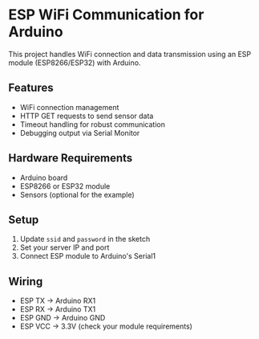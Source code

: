 # ESP WiFi Communication for Arduino

This project handles WiFi connection and data transmission using an ESP module (ESP8266/ESP32) with Arduino.

## Features
- WiFi connection management
- HTTP GET requests to send sensor data
- Timeout handling for robust communication
- Debugging output via Serial Monitor

## Hardware Requirements
- Arduino board
- ESP8266 or ESP32 module
- Sensors (optional for the example)

## Setup
1. Update `ssid` and `password` in the sketch
2. Set your server IP and port
3. Connect ESP module to Arduino's Serial1

## Wiring
- ESP TX -> Arduino RX1
- ESP RX -> Arduino TX1
- ESP GND -> Arduino GND
- ESP VCC -> 3.3V (check your module requirements)
